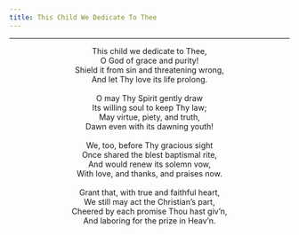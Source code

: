 ```yaml
---
title: This Child We Dedicate To Thee
---
```


---
<center>
This child we dedicate to Thee,<br/>
O God of grace and purity!<br/>
Shield it from sin and threatening wrong,<br/>
And let Thy love its life prolong.<br/>
<br/>
O may Thy Spirit gently draw<br/>
Its willing soul to keep Thy law;<br/>
May virtue, piety, and truth,<br/>
Dawn even with its dawning youth!<br/>
<br/>
We, too, before Thy gracious sight<br/>
Once shared the blest baptismal rite,<br/>
And would renew its solemn vow,<br/>
With love, and thanks, and praises now.<br/>
<br/>
Grant that, with true and faithful heart,<br/>
We still may act the Christian’s part,<br/>
Cheered by each promise Thou hast giv’n,<br/>
And laboring for the prize in Heav’n.
</center>